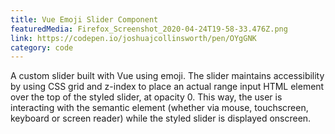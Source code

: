 ```yaml
---
title: Vue Emoji Slider Component
featuredMedia: Firefox_Screenshot_2020-04-24T19-58-33.476Z.png
link: https://codepen.io/joshuajcollinsworth/pen/OYgGNK
category: code
---
```


A custom slider built with Vue using emoji. The slider maintains accessibility by using CSS grid and z-index to place an actual range input HTML element over the top of the styled slider, at opacity 0. This way, the user is interacting with the semantic element (whether via mouse, touchscreen, keyboard or screen reader) while the styled slider is displayed onscreen.
